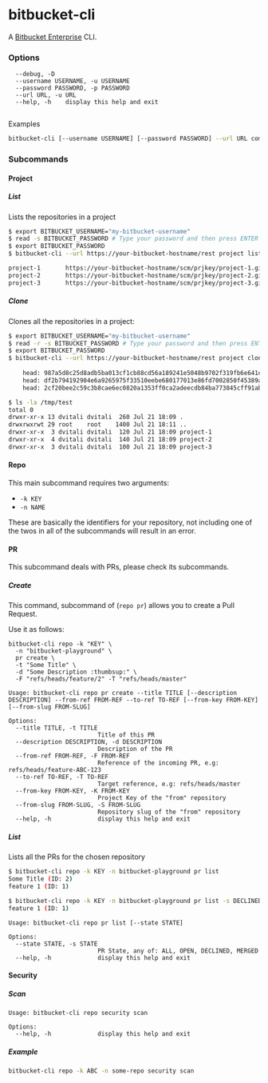 # bitbucket-cli

A [Bitbucket Enterprise](https://bitbucket.org/product/enterprise) CLI.

<!-- ## Docker container

A docker container for this project can be obtained [here](https://github.com/swisscom/bitbucket-cli/pkgs/container/bitbucket-cli).
 -->


### Options

```plaintext
  --debug, -D
  --username USERNAME, -u USERNAME
  --password PASSWORD, -p PASSWORD
  --url URL, -u URL
  --help, -h    display this help and exit
  
```
Examples

```bash
bitbucket-cli [--username USERNAME] [--password PASSWORD] --url URL command args
```

### Subcommands

#### Project

##### List

Lists the repositories in a project

```bash
$ export BITBUCKET_USERNAME="my-bitbucket-username"
$ read -s BITBUCKET_PASSWORD # Type your password and then press ENTER
$ export BITBUCKET_PASSWORD
$ bitbucket-cli --url https://your-bitbucket-hostname/rest project list -k PRJKEY

project-1       https://your-bitbucket-hostname/scm/prjkey/project-1.git
project-2       https://your-bitbucket-hostname/scm/prjkey/project-2.git
project-3       https://your-bitbucket-hostname/scm/prjkey/project-3.git
```

##### Clone

Clones all the repositories in a project:

```bash
$ export BITBUCKET_USERNAME="my-bitbucket-username"
$ read -r -s BITBUCKET_PASSWORD # Type your password and then press ENTER
$ export BITBUCKET_PASSWORD
$ bitbucket-cli --url https://your-bitbucket-hostname/rest project clone -k PRJKEY -o /tmp/test/
    
    head: 987a5d8c25d8adb5ba013cf1cb88cd56a189241e5048b9702f319fb6e641cf81 refs/heads/master
    head: df2b794192904e6a9265975f33510eebe680177013e86fd7002850f45389ad34 refs/heads/master
    head: 2cf20bee2c59c3b8cae6ec0820a1353ff0ca2adeecdb84ba773845cff91ab121 refs/heads/master

$ ls -la /tmp/test 
total 0
drwxr-xr-x 13 dvitali dvitali  260 Jul 21 18:09 .
drwxrwxrwt 29 root    root    1400 Jul 21 18:11 ..
drwxr-xr-x  3 dvitali dvitali  120 Jul 21 18:09 project-1
drwxr-xr-x  4 dvitali dvitali  140 Jul 21 18:09 project-2
drwxr-xr-x  3 dvitali dvitali  100 Jul 21 18:09 project-3
```

#### Repo

This main subcommand requires two arguments:

- `-k KEY`
- `-n NAME`

These are basically the identifiers for your repository, not including one of the twos in all of the
subcommands will result in an error.

#### PR

This subcommand deals with PRs, please check its subcommands.

##### Create

This command, subcommand of (`repo pr`) allows you to create a Pull Request.

Use it as follows:

```plaintext
bitbucket-cli repo -k "KEY" \
  -n "bitbucket-playground" \
  pr create \
  -t "Some Title" \
  -d "Some Description :thumbsup:" \
  -F "refs/heads/feature/2" -T "refs/heads/master"

Usage: bitbucket-cli repo pr create --title TITLE [--description DESCRIPTION] --from-ref FROM-REF --to-ref TO-REF [--from-key FROM-KEY] [--from-slug FROM-SLUG]

Options:
  --title TITLE, -t TITLE
                         Title of this PR
  --description DESCRIPTION, -d DESCRIPTION
                         Description of the PR
  --from-ref FROM-REF, -F FROM-REF
                         Reference of the incoming PR, e.g: refs/heads/feature-ABC-123
  --to-ref TO-REF, -T TO-REF
                         Target reference, e.g: refs/heads/master
  --from-key FROM-KEY, -K FROM-KEY
                         Project Key of the "from" repository
  --from-slug FROM-SLUG, -S FROM-SLUG
                         Repository slug of the "from" repository
  --help, -h             display this help and exit
```

##### List

Lists all the PRs for the chosen repository

```bash
$ bitbucket-cli repo -k KEY -n bitbucket-playground pr list
Some Title (ID: 2)
feature 1 (ID: 1)
```

```bash
$ bitbucket-cli repo -k KEY -n bitbucket-playground pr list -s DECLINED
feature 1 (ID: 1)
```

```plaintext
Usage: bitbucket-cli repo pr list [--state STATE]

Options:
  --state STATE, -s STATE
                         PR State, any of: ALL, OPEN, DECLINED, MERGED
  --help, -h             display this help and exit
```

#### Security

##### Scan


```plain
Usage: bitbucket-cli repo security scan

Options:
  --help, -h             display this help and exit
```

##### Example

```bash
bitbucket-cli repo -k ABC -n some-repo security scan
```
